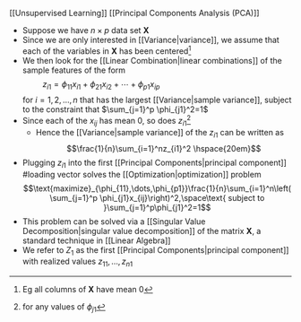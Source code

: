 [[Unsupervised Learning]] [[Principal Components Analysis (PCA)]]

- Suppose we have $n\times p$ data set $\mathbf{X}$
- Since we are only interested in [[Variance|variance]], we assume that each of the variables in $\mathbf{X}$ has been centered[^1]
- We then look for the [[Linear Combination|linear combinations]] of the sample features of the form$$
z_{i1} = \phi_{11}x_{i1} + \phi_{21}x_{i2} + \cdots + \phi_{p1}x_{ip} \hspace{13em} 
$$for $i=1, 2, \dots, n$ that has the largest [[Variance|sample variance]], subject to the constraint that $\sum_{j=1}^p \phi_{j1}^2=1$ 
- Since each of the $x_{ij}$ has mean 0, so does $z_{i1}$[^2]
	- Hence the [[Variance|sample variance]] of the $z_{i1}$ can be written as $$\frac{1}{n}\sum_{i=1}^nz_{i1}^2 \hspace{20em}$$
- Plugging $z_{i1}$ into the first [[Principal Components|principal component]] #loading vector solves the [[Optimization|optimization]] problem $$\text{maximize}_{\phi_{11},\dots,\phi_{p1}}\frac{1}{n}\sum_{i=1}^n\left( \sum_{j=1}^p \phi_{j1}x_{ij}\right)^2,\space\text{ subject to }\sum_{j=1}^p\phi_{j1}^2=1$$
- This problem can be solved via a [[Singular Value Decomposition|singular value decomposition]] of the matrix $\mathbf{X}$, a standard technique in [[Linear Algebra]]
- We refer to $Z_1$ as the first [[Principal Components|principal component]] with realized values $z_{11}, \dots, z_{n1}$ 

[^1]: Eg all columns of $\mathbf{X}$ have mean 0
[^2]: for any values of $\phi_{j1}$